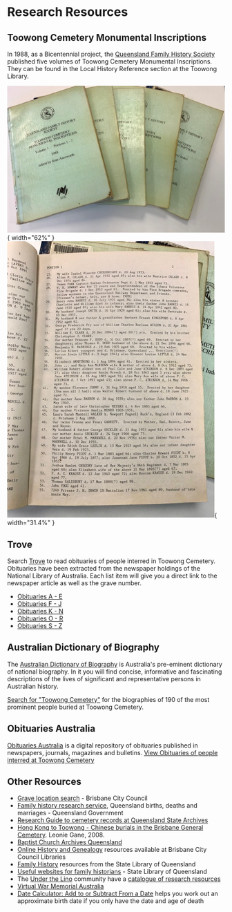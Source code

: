 

# Research Resources

## Toowong Cemetery Monumental Inscriptions

In 1988, as a Bicentennial project, the [Queensland Family History Society](https://www.qfhs.org.au) published five volumes of Toowong Cemetery Monumental Inscriptions. They can be found in the Local History Reference section at the Toowong Library. 

![Toowong Cemetery Monumental Inscriptions, 5 Volumes](../assets/toowong-cemetery-monumental-inscriptions.jpg){ width="62%" } ![Toowong Cemetery Monumental Inscriptions, sample page](../assets/toowong-cemetery-monumental-inscriptions-2.jpg){ width="31.4%" }

<!--
!!! question "Volunteer - help us digitise content"

    We'd like to explore digitising this historic record and creating a linked database to other historic resources. Do you know an efficient way to scan and OCR large books? 
--> 

## Trove

Search [Trove](https://trove.nla.gov.au) to read obituaries of people interred in Toowong Cemetery. Obituaries have been extracted from the newspaper holdings of the National Library of Australia. Each list item will give you a direct link to the newspaper article as well as the grave number.

- [Obituaries A - E](https://trove.nla.gov.au/list?id=4457)
- [Obituaries F - J](https://trove.nla.gov.au/list?id=4461)
- [Obituaries K - N](https://trove.nla.gov.au/list?id=4454)
- [Obituaries O - R](https://trove.nla.gov.au/list?id=4453)
- [Obituaries S - Z](https://trove.nla.gov.au/list?id=4430)

## Australian Dictionary of Biography

The [Australian Dictionary of Biography](https://adb.anu.edu.au/) is Australia's pre-eminent dictionary of national biography. In it you will find concise, informative and fascinating descriptions of the lives of significant and representative persons in Australian history.

[Search for "Toowong Cemetery"](https://adb.anu.edu.au/biographies/search/?scope=all&query=Toowong+Cemetery+&x=55&y=11&rs=) for the biographies of 190 of the most prominent people buried at Toowong Cemetery.

## Obituaries Australia

[Obituaries Australia](https://oa.anu.edu.au) is a digital repository of obituaries published in newspapers, journals, magazines and bulletins. [View Obituaries of people interred at Toowong Cemetery](https://oa.anu.edu.au/obituaries/search/?scope=all&query=Toowong+Cemetery+&x=85&y=18&rs=)

<!--
Obituaries Australia is a new initiative of the National Centre of Biography at the Australian National University. Enter "Toowong Cemetery" in the text search box at http://oa.anu.edu.au/ for the obituaries of people buried at Toowong Cemetery who formed Brisbane's social fabric.
-->

## Other Resources

- [Grave location search](https://www.brisbane.qld.gov.au/community-and-safety/community-support/cemeteries/grave-location-search) - Brisbane City Council
- [Family history research service](https://www.familyhistory.bdm.qld.gov.au), Queensland births, deaths and marriages - Queensland Government
- [Research Guide to cemetery records at Queensland State Archives](https://www.publications.qld.gov.au/ckan-publications-attachments-prod/resources/3b2f93a8-3229-4739-bae5-a130fb199cf9/research-guide-to-cemetery-records.pdf)
- [Hong Kong to Toowong - Chinese burials in the Brisbane General Cemetery](https://library-brisbane.ent.sirsidynix.net.au/client/en_AU/eLibCat/search/detailnonmodal/ent:$002f$002fSD_ILS$002f0$002fSD_ILS:632325/one). Leonie Gane, 2008.
- [Baptist Church Archives Queensland](https://www.bhsq.org/barq/)
- [Online History and Genealogy](https://library-brisbane.ent.sirsidynix.net.au/client/en_AU/eLibCat/?rm=ONLINE+RESOURC0%7C%7C%7C1%7C%7C%7C0%7C%7C%7Ctrue&dt=list#History) resources available at Brisbane City Council Libraries
- [Family History](https://www.slq.qld.gov.au/research-collections/family-history) resources from the State Library of Queensland
- [Useful websites for family historians](https://www.slq.qld.gov.au/research-collections/family-history/useful-websites-family-historians) - State Library of Queensland
- The [Under the Lino](http://www.underthelino.com.au) community have a [catalogue of research resources](http://www.underthelino.com.au/resources/)
- [Virtual War Memorial Australia](https://vwma.org.au/explore/cemeteries/1788)
- [Date Calculator: Add to or Subtract From a Date](https://www.timeanddate.com/date/dateadded.html) helps you work out an approximate birth date if you only have the date and age of death
